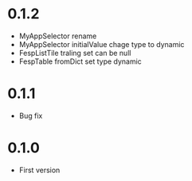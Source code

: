 # 0.1.2

* MyAppSelector rename
* MyAppSelector initialValue chage type to dynamic 
* FespListTile traling set can be null
* FespTable fromDict set type dynamic

# 0.1.1

* Bug fix

# 0.1.0

* First version